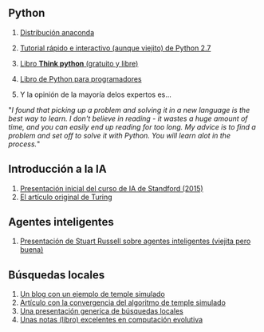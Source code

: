 ## Python

1. [Distribución anaconda](https://www.continuum.io/downloads)

2. [Tutorial rápido e interactivo (aunque viejito) de Python 2.7](http://www.learnpython.org)

3. [Libro **Think python** (gratuito y libre)](http://www.greenteapress.com/thinkpython/)

4. [Libro de Python para programadores](http://www.diveintopython.net)

5. Y la opinión de la mayoría delos expertos es... 

"*I found that picking up a problem and solving it in a new language is the best way to learn. 
I don't believe in reading - it wastes a huge amount of time, and you can easily end up reading for too long.
My advice is to find a problem and set off to solve it with Python. You will learn alot in the process.*"


## Introducción a la IA

1. [Presentación inicial del curso de IA de Standford (2015)](http://web.stanford.edu/class/cs221/lectures/overview.pdf)
2. [El artículo original de Turing](http://www.csee.umbc.edu/courses/471/papers/turing.pdf)

## Agentes inteligentes

1. [Presentación de Stuart Russell sobre agentes inteligentes (viejita pero buena)](http://aima.eecs.berkeley.edu/slides-pdf/chapter02.pdf)

## Búsquedas locales

1. [Un blog con un ejemplo de temple simulado](http://apmonitor.com/me575/index.php/Main/SimulatedAnnealing)
2. [Artículo con la convergencia del algoritmo de temple simulado](http://www.mit.edu/~dbertsim/papers/Optimization/Simulated%20annealing.pdf)
3. [Una presentación generica de búsquedas locales](http://www.autonlab.org/tutorials/hillclimb02.pdf)
4. [Unas notas (libro) excelentes en computación evolutiva](http://delta.cs.cinvestav.mx/~ccoello/compevol/apuntes.pdf)
